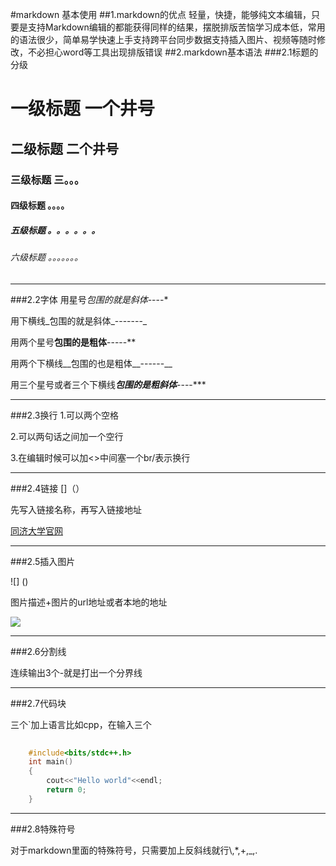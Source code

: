#markdown 基本使用
##1.markdown的优点
轻量，快捷，能够纯文本编辑，只要是支持Markdown编辑的都能获得同样的结果，摆脱排版苦恼学习成本低，常用的语法很少，简单易学快速上手支持跨平台同步数据支持插入图片、视频等随时修改，不必担心word等工具出现排版错误
##2.markdown基本语法
###2.1标题的分级
# 一级标题 一个井号
## 二级标题 二个井号
### 三级标题 三。。。
#### 四级标题 。。。。
##### 五级标题 。。。。。。 
###### 六级标题 。。。。。。。

---
###2.2字体
用星号*包围的就是斜体*----*

用下横线_包围的就是斜体_-------_

用两个星号**包围的是粗体**-----**

用两个下横线__包围的也是粗体__------__

用三个星号或者三个下横线***包围的是粗斜体***----***

---
###2.3换行
1.可以两个空格

2.可以两句话之间加一个空行

3.在编辑时候可以加<>中间塞一个br/表示换行

---
###2.4链接
[]（）

先写入链接名称，再写入链接地址

[同济大学官网](https://1.tongji.edu.cn/workbench)

---
###2.5插入图片

![] ()

图片描述+图片的url地址或者本地的地址

![](https://i-blog.csdnimg.cn/blog_migrate/ec1c9a9c57e4d6494b5b36554f7af692.png)

---
###2.6分割线

连续输出3个-就是打出一个分界线

---
###2.7代码块

三个`加上语言比如cpp，在输入三个

```cpp
		
	#include<bits/stdc++.h>
	int main()
	{
		cout<<"Hello world"<<endl;
		return 0;		
	}

```

---
###2.8特殊符号

对于markdown里面的特殊符号，只需要加上反斜线就行\\,\*,\+,\_,\.

